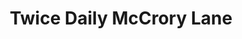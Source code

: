 ---
title: "Twice Daily McCrory Lane"
url: /nashville/twice-daily-mccrory-lane/
shop: Lebensmittel
---